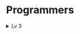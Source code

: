 # Programmers

<details>
<summary>Lv 3</summary>
<div markdown="3">

### [Lv 3]
|문제|링크|코드| 
|:---|:---:|---:| 
|입국심사|[입국심사 문제 링크](https://programmers.co.kr/learn/courses/30/lessons/43238)|[입국심사 문제 풀이](https://github.com/Eunno-An/Programmers/blob/main/Lv1/%EC%B2%B4%EC%9C%A1%EB%B3%B5.cpp)| 
